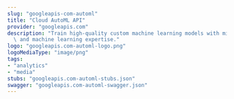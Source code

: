 ```yaml
---
slug: "googleapis-com-automl"
title: "Cloud AutoML API"
provider: "googleapis.com"
description: "Train high-quality custom machine learning models with minimum effort\
  \ and machine learning expertise."
logo: "googleapis.com-automl-logo.png"
logoMediaType: "image/png"
tags:
- "analytics"
- "media"
stubs: "googleapis.com-automl-stubs.json"
swagger: "googleapis.com-automl-swagger.json"
---
```

